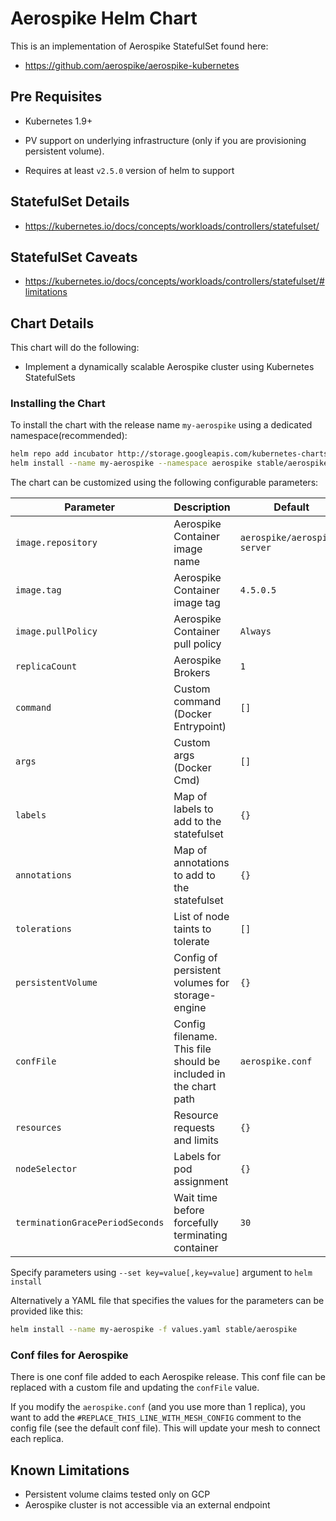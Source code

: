 # Aerospike Helm Chart

This is an implementation of Aerospike StatefulSet found here:

* <https://github.com/aerospike/aerospike-kubernetes>

## Pre Requisites

* Kubernetes 1.9+

* PV support on underlying infrastructure (only if you are provisioning persistent volume).

* Requires at least `v2.5.0` version of helm to support

## StatefulSet Details

* <https://kubernetes.io/docs/concepts/workloads/controllers/statefulset/>

## StatefulSet Caveats

* <https://kubernetes.io/docs/concepts/workloads/controllers/statefulset/#limitations>

## Chart Details

This chart will do the following:

* Implement a dynamically scalable Aerospike cluster using Kubernetes StatefulSets

### Installing the Chart

To install the chart with the release name `my-aerospike` using a dedicated namespace(recommended):

```sh
helm repo add incubator http://storage.googleapis.com/kubernetes-charts-incubator
helm install --name my-aerospike --namespace aerospike stable/aerospike
```

The chart can be customized using the following configurable parameters:

| Parameter                       | Description                                                     | Default                      |
| ------------------------------- | ----------------------------------------------------------------| -----------------------------|
| `image.repository`              | Aerospike Container image name                                  | `aerospike/aerospike-server` |
| `image.tag`                     | Aerospike Container image tag                                   | `4.5.0.5`                    |
| `image.pullPolicy`              | Aerospike Container pull policy                                 | `Always`                     |
| `replicaCount`                  | Aerospike Brokers                                               | `1`                          |
| `command`                       | Custom command (Docker Entrypoint)                              | `[]`                         |
| `args`                          | Custom args (Docker Cmd)                                        | `[]`                         |
| `labels`                        | Map of labels to add to the statefulset                         | `{}`                         |
| `annotations`                   | Map of annotations to add to the statefulset                    | `{}`                         |
| `tolerations`                   | List of node taints to tolerate                                 | `[]`                         |
| `persistentVolume`              | Config of persistent volumes for storage-engine                 | `{}`                         |
| `confFile`                      | Config filename. This file should be included in the chart path | `aerospike.conf`             |
| `resources`                     | Resource requests and limits                                    | `{}`                         |
| `nodeSelector`                  | Labels for pod assignment                                       | `{}`                         |
| `terminationGracePeriodSeconds` | Wait time before forcefully terminating container               | `30`                         |

Specify parameters using `--set key=value[,key=value]` argument to `helm install`

Alternatively a YAML file that specifies the values for the parameters can be provided like this:

```sh
helm install --name my-aerospike -f values.yaml stable/aerospike
```

### Conf files for Aerospike

There is one conf file added to each Aerospike release. This conf file can be replaced with a custom file and updating the `confFile` value.

If you modify the `aerospike.conf` (and you use more than 1 replica), you want to add the `#REPLACE_THIS_LINE_WITH_MESH_CONFIG` comment to the config file (see the default conf file). This will update your mesh to connect each replica.

## Known Limitations

* Persistent volume claims tested only on GCP
* Aerospike cluster is not accessible via an external endpoint
